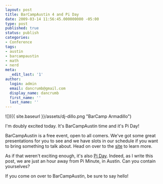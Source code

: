 ```yaml
---
layout: post
title: BarCampAustin 4 and Pi Day
date: 2009-03-14 11:56:45.000000000 -05:00
type: post
published: true
status: publish
categories:
- Conference
tags:
- austin
- barcampaustin
- math
- nerd
meta:
  _edit_last: '1'
author:
  login: admin
  email: dancrumb@gmail.com
  display_name: dancrumb
  first_name: ''
  last_name: ''
---
```

![]({{ site.baseurl }}/assets/dj-dillo.png "BarCamp Armadillo")

I'm doubly excited today. It's BarCampAustin time and it's Pi Day!  

BarCampAustin is a free event, open to all comers. We've got some great presentations for you to see and we have slots in our schedule if you want to bring something to talk about. Head on over to the [site](http://barcamp.org/BarCampAustin) to learn more.

As if that weren't exciting enough, it's also [Pi Day](http://en.wikipedia.org/wiki/Pi_Day). Indeed, as I write this post, we are just an hour away from Pi Minute, in Austin. Can you contain yourselves?

If you come on over to BarCampAustin, be sure to say hello!
